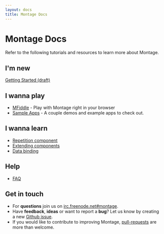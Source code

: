 ```yaml
---
layout: docs
title: Montage Docs
---
```


# Montage Docs
Refer to the following tutorials and resources to learn more about Montage.

## I'm new
[Getting Started (draft)](Getting-Started-draft.html)

## I wanna play
* [MFiddle](http://montagejs.github.com/mfiddle/) - Play with Montage right in your browser
* [Sample Apps](http://montagejs.org/apps/) - A couple demos and example apps to check out.

## I wanna learn
* [Repetition component](Repetition-component.html)
* [Extending components](Extending-components.html)
* [Data binding](Data-binding.html)

## Help
* [FAQ](FAQ.html)

## Get in touch
* For __questions__ join us on [irc.freenode.net#montage](http://webchat.freenode.net/?channels=montage).
* Have __feedback__, __ideas__ or want to report a __bug__? Let us know by creating a new [Github issue](https://github.com/montagejs/montage/issues).
* If you would like to contribute to improving Montage, [pull-requests](https://github.com/montagejs/montage/pulls) are more than welcome.